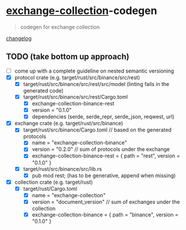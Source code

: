 # [exchange-collection](../README.md)-codegen
> codegen for exchange collection

[changelog](./CHANGELOG.md)
## TODO (take bottom up approach)
- [ ] come up with a complete guideline on nested semantic versioning
- [X] protocol crate (e.g.  target/rust/src/binance/src/rest)
  - [X] target/rust/src/binance/src/rest/src/model (linting fails in the generated code)
  - [x] target/rust/src/binance/src/rest/Cargo.toml
    - [x] exchange-collection-binance-rest
    - [x] version = "0.1.0"
    - [x] dependencies (serde, serde_repr, serde_json, reqwest, url)
- [X] exchange crate (e.g. target/rust/src/binance)
  - [x] target/rust/src/binance/Cargo.toml // based on the generated protocols
    - [x] name = "exchange-collection-binance"
    - [X] version = "0.2.0" // sum of protocols under the exchange
    - [x] exchange-collection-binance-rest = { path = "rest", version = "0.1.0" }
  - [x] target/rust/src/binance/src/lib.rs
    - [x] pub mod rest; (has to be generative, append when missing)
- [X] collection crate (e.g. target/rust)
  - [X] target/rust/Cargo.toml
    - [x] name = "exchange-collection"
    - [x] version = "document_version" // sum of exchanges under the collection
    - [x] exchange-collection-binance = { path = "binance", version = "0.1.0" }
